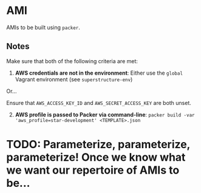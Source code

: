 # AMI

AMIs to be built using `packer`.

## Notes



Make sure that both of the following criteria are met:

1. **AWS credentials are not in the environment**: Either use the `global` Vagrant environment (see `superstructure-env`)

Or...

Ensure that `AWS_ACCESS_KEY_ID` and `AWS_SECRET_ACCESS_KEY` are both unset.

2. **AWS profile is passed to Packer via command-line**: `packer build -var 'aws_profile=star-development' <TEMPLATE>.json`


# TODO: Parameterize, parameterize, parameterize! Once we know what we want our repertoire of AMIs to be...
